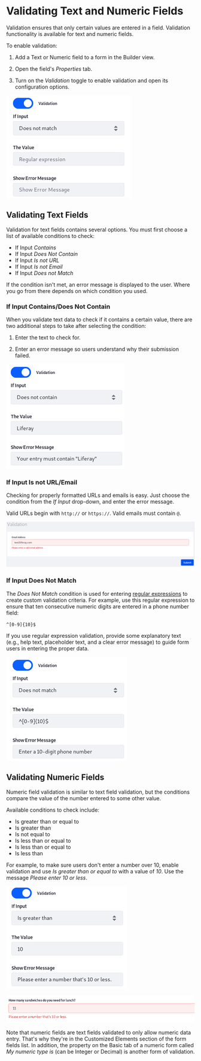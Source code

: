# Validating Text and Numeric Fields

Validation ensures that only certain values are entered in a field. Validation
functionality is available for text and numeric fields. 

To enable validation: 

1.  Add a Text or Numeric field to a form in the Builder view. 

2.  Open the field's *Properties* tab. 

3.  Turn on the *Validation* toggle to enable validation and open its 
    configuration options. 

![Figure 1: Validate data to ensure you're collecting only useful information.](../../images/forms-text-validation.png)

## Validating Text Fields

Validation for text fields contains several options. You must first choose a 
list of available conditions to check: 

-   If Input *Contains*
-   If Input *Does Not Contain*
-   If Input *Is not URL*
-   If Input *Is not Email*
-   If Input *Does not Match*

If the condition isn't met, an error message is displayed to the user. Where you 
go from there depends on which condition you used. 

### If Input Contains/Does Not Contain

When you validate text data to check if it contains a certain value, there are 
two additional steps to take after selecting the condition: 

1.  Enter the text to check for. 

2.  Enter an error message so users understand why their submission failed. 

![Figure 2: If *Liferay* isn't part of the field's value, an error message is displayed.](../../images/forms-text-val-contains.png)

### If Input Is not URL/Email

Checking for properly formatted URLs and emails is easy. Just choose the 
condition from the *If Input* drop-down, and enter the error message. 

Valid URLs begin with `http://` or `https://`. Valid emails must contain `@`.
<!-- anything else we're checking for? -->

![Figure 3: Use text field validation to make sure users enter a valid email address or URL.](../../images/forms-text-val-email.png)

### If Input Does Not Match

The *Does Not Match* condition is used for entering 
[regular expressions](https://en.wikipedia.org/wiki/Regular_expression) 
to create custom validation criteria. For example, use this regular expression 
to ensure that ten consecutive numeric digits are entered in a phone number 
field:

    ^[0-9]{10}$

If you use regular expression validation, provide some explanatory text (e.g., 
help text, placeholder text, and a clear error message) to guide form users in 
entering the proper data.

![Figure 4: Regular expression text validation opens up countless possibilities.](../../images/forms-text-val-regex.png)

## Validating Numeric Fields

Numeric field validation is similar to text field validation, but the conditions 
compare the value of the number entered to some other value. 

Available conditions to check include:

-   Is greater than or equal to
-   Is greater than
-   Is not equal to
-   Is less than or equal to
-   Is less than or equal to
-   Is less than

For example, to make sure users don't enter a number over 10, enable validation
and use *Is greater than or equal to* with a value of *10*. Use the message 
*Please enter 10 or less*. 

![Figure 5: Numeric conditions constrain user-entered numeric data.](../../images/forms-numeric-val2.png)

![Figure 6: Make sure user-entered numeric data is within reasonable bounds. Nobody needs 11 sandwiches for lunch.](../../images/forms-numeric-val1.png)

Note that numeric fields are text fields validated to only allow numeric data 
entry. That's why they're in the Customized Elements section of the form fields 
list. In addition, the property on the Basic tab of a numeric form called 
*My numeric type is* (can be Integer or Decimal) is another form of validation. 
